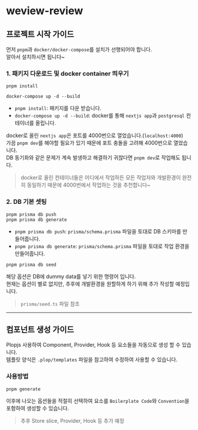 # weview-review

## 프로젝트 시작 가이드

먼저 `pnpm`과 `docker/docker-compose`를 설치가 선행되어야 합니다.  
알아서 설치하시면 됩니다~

### 1. 패키지 다운로드 및 docker container 띄우기

```
pnpm install

docker-compose up -d --build
```

- `pnpm install`: 패키지를 다운 받습니다.
- `docker-compose up -d --build`: docker를 통해 `nextjs app`과 `postgresql` 컨테이너를 올립니다.

docker로 올린 `nextjs app`은 포트를 4000번으로 열었습니다.(`localhost:4000`)  
가끔 `pnpm dev`를 해야할 필요가 있기 때문에 포트 충돌을 고려해 4000번으로 열었습니다.  
DB 동기화와 같은 문제가 계속 발생하고 해결하기 귀찮다면 `pnpm dev`로 작업해도 됩니다.

> docker로 올린 컨테이너들은 어디에서 작업하든 모든 작업자와 개발환경이 완전히 동일하기 때문에 4000번에서 작업하는 것을 추천합니다~

### 2. DB 기본 셋팅

```
pnpm prisma db push
pnpm prisma db generate
```

- `pnpm prisma db push`: `prisma/schema.prisma` 파일을 토대로 DB 스키마를 만들어줍니다.
- `pnpm prisma db generate`: `prisma/schema.prisma` 파일을 토대로 작업 환경을 만들어줍니다.

```
pnpm prisma db seed
```

해당 옵션은 DB에 dummy data를 넣기 위한 명령어 입니다.  
현재는 옵션이 별로 없지만, 추후에 개발환경을 원할하게 하기 위해 추가 작성할 예정입니다.

> `prisma/seed.ts` 파일 참조

---

## 컴포넌트 생성 가이드

Plopjs 사용하여 Component, Provider, Hook 등 요소들을 자동으로 생성 할 수 있습니다.  
템플릿 양식은 `.plop/templates` 파일을 참고하여 수정하여 사용할 수 있습니다.

### 사용방법

```
pnpm generate
```

이후에 나오는 옵션들을 적절히 선택하여 요소를 `Boilerplate Code`와 `Convention`을 포함하여 생성할 수 있습니다.

> 추후 Store slice, Provider, Hook 등 추가 예정
